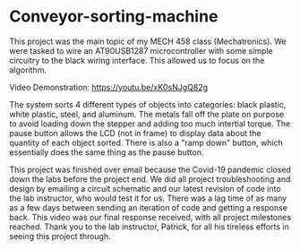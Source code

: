 # Conveyor-sorting-machine

This project was the main topic of my MECH 458 class (Mechatronics). We were tasked to wire an AT90USB1287 microcontroller with some simple circuitry to the black wiring interface. This allowed us to focus on the algorithm. 

Video Demonstration: https://youtu.be/xK0sNJgQ82g

The system sorts 4 different types of objects into categories: black plastic, white plastic, steel, and aluminum. The metals fall off the plate on purpose to avoid loading down the stepper and adding too much intertial torque. The pause button allows the LCD (not in frame) to display data about the quantity of each object sorted. There is also a "ramp down" button, which essentially does the same thing as the pause button.

This project was finished over email because the Covid-19 pandemic closed down the labs before the project end. We did all project troubleshooting and design by emailing a circuit schematic and our latest revision of code into the lab instructor, who would test it for us. There was a lag time of as many as a few days between sending an iteration of code and getting a response back. 
This video was our final response received, with all project milestones reached. Thank you to the lab instructor, Patrick, for all his tireless efforts in seeing this project through.

